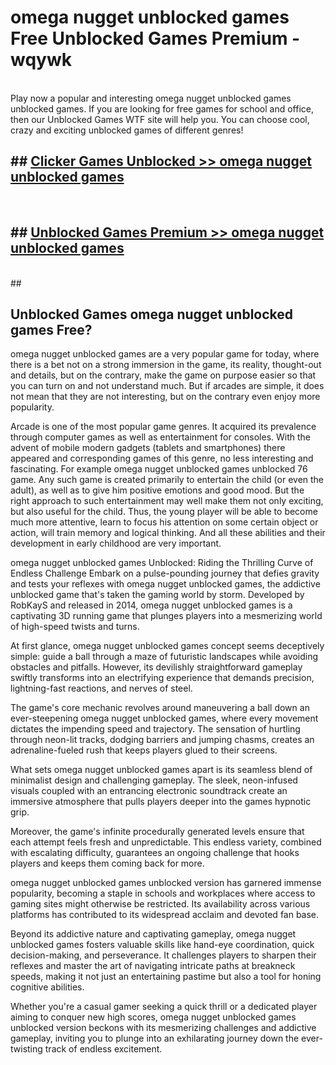 # omega nugget unblocked games  Free Unblocked Games Premium - wqywk <br>
<br>
Play now a popular and interesting omega nugget unblocked games unblocked games. If you are looking for free games for school and office, then our Unblocked Games WTF site will help you. You can choose cool, crazy and exciting unblocked games of different genres!


## ##  [Clicker Games Unblocked >> omega nugget unblocked games](http://freeplayer.one?title=omega_nugget_unblocked_games&ref=UGames)
  <br>

##  ## [Unblocked Games Premium >> omega nugget unblocked games](http://freeplayer.one?title=omega_nugget_unblocked_games&ref=UGames)
  <br>
  ##



## Unblocked Games omega nugget unblocked games Free?

omega nugget unblocked games are a very popular game for today, where there is a bet not on a strong immersion in the game, its reality, thought-out and details, but on the contrary, make the game on purpose easier so that you can turn on and not understand much. But if arcades are simple, it does not mean that they are not interesting, but on the contrary even enjoy more popularity.

Arcade is one of the most popular game genres. It acquired its prevalence through computer games as well as entertainment for consoles. With the advent of mobile modern gadgets (tablets and smartphones) there appeared and corresponding games of this genre, no less interesting and fascinating. For example omega nugget unblocked games unblocked 76 game. Any such game is created primarily to entertain the child (or even the adult), as well as to give him positive emotions and good mood. But the right approach to such entertainment may well make them not only exciting, but also useful for the child. Thus, the young player will be able to become much more attentive, learn to focus his attention on some certain object or action, will train memory and logical thinking. And all these abilities and their development in early childhood are very important.

omega nugget unblocked games Unblocked: Riding the Thrilling Curve of Endless Challenge
Embark on a pulse-pounding journey that defies gravity and tests your reflexes with omega nugget unblocked games, the addictive unblocked game that's taken the gaming world by storm. Developed by RobKayS and released in 2014, omega nugget unblocked games is a captivating 3D running game that plunges players into a mesmerizing world of high-speed twists and turns.

At first glance, omega nugget unblocked games concept seems deceptively simple: guide a ball through a maze of futuristic landscapes while avoiding obstacles and pitfalls. However, its devilishly straightforward gameplay swiftly transforms into an electrifying experience that demands precision, lightning-fast reactions, and nerves of steel.

The game's core mechanic revolves around maneuvering a ball down an ever-steepening omega nugget unblocked games, where every movement dictates the impending speed and trajectory. The sensation of hurtling through neon-lit tracks, dodging barriers and jumping chasms, creates an adrenaline-fueled rush that keeps players glued to their screens.

What sets omega nugget unblocked games apart is its seamless blend of minimalist design and challenging gameplay. The sleek, neon-infused visuals coupled with an entrancing electronic soundtrack create an immersive atmosphere that pulls players deeper into the games hypnotic grip.

Moreover, the game's infinite procedurally generated levels ensure that each attempt feels fresh and unpredictable. This endless variety, combined with escalating difficulty, guarantees an ongoing challenge that hooks players and keeps them coming back for more.

omega nugget unblocked games unblocked version has garnered immense popularity, becoming a staple in schools and workplaces where access to gaming sites might otherwise be restricted. Its availability across various platforms has contributed to its widespread acclaim and devoted fan base.

Beyond its addictive nature and captivating gameplay, omega nugget unblocked games fosters valuable skills like hand-eye coordination, quick decision-making, and perseverance. It challenges players to sharpen their reflexes and master the art of navigating intricate paths at breakneck speeds, making it not just an entertaining pastime but also a tool for honing cognitive abilities.

Whether you're a casual gamer seeking a quick thrill or a dedicated player aiming to conquer new high scores, omega nugget unblocked games unblocked version beckons with its mesmerizing challenges and addictive gameplay, inviting you to plunge into an exhilarating journey down the ever-twisting track of endless excitement.